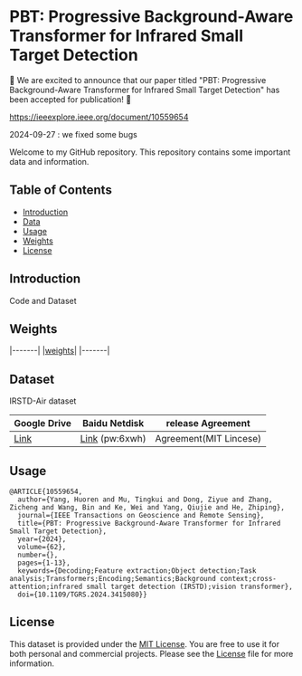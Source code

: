 # PBT: Progressive Background-Aware Transformer for Infrared Small Target Detection
🎉 We are excited to announce that our paper titled "PBT: Progressive Background-Aware Transformer for Infrared Small Target Detection" has been accepted for publication! 🎉

https://ieeexplore.ieee.org/document/10559654

2024-09-27  :   we fixed some bugs

Welcome to my GitHub repository. This repository contains some important data and information.

## Table of Contents

- [Introduction](#introduction)
- [Data](#data)
- [Usage](#usage)
- [Weights](#weights)
- [License](#license)

## Introduction

Code and Dataset


## Weights
|-------|
|[weights](https://drive.google.com/file/d/17IMULEkY0-tfsPVThZKIfFAdHww3cuUf/view?usp=drive_link)|
|-------|
## Dataset

IRSTD-Air dataset

| Google Drive  | Baidu Netdisk  | release Agreement |
|-------|------|---------|
|[Link](https://drive.google.com/file/d/1yLfYm4FmzzRJOS8AKFd3pjxP2o8gHkpN/view?usp=drive_link) | [Link](https://pan.baidu.com/s/1-YscimN4JwUvNS7eLiIDIg?pwd=6xwh) (pw:6xwh)  | Agreement(MIT Lincese)     |


## Usage

    @ARTICLE{10559654,
      author={Yang, Huoren and Mu, Tingkui and Dong, Ziyue and Zhang, Zicheng and Wang, Bin and Ke, Wei and Yang, Qiujie and He, Zhiping},
      journal={IEEE Transactions on Geoscience and Remote Sensing}, 
      title={PBT: Progressive Background-Aware Transformer for Infrared Small Target Detection}, 
      year={2024},
      volume={62},
      number={},
      pages={1-13},
      keywords={Decoding;Feature extraction;Object detection;Task analysis;Transformers;Encoding;Semantics;Background context;cross-attention;infrared small target detection (IRSTD);vision transformer},
      doi={10.1109/TGRS.2024.3415080}}


## License

This dataset is provided under the [MIT License](LICENSE). You are free to use it for both personal and commercial projects. Please see the [License](LICENSE) file for more information.

